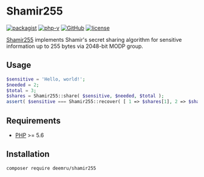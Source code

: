 # Shamir255

[![packagist](https://img.shields.io/packagist/v/deemru/shamir255.svg)](https://packagist.org/packages/deemru/shamir255) [![php-v](https://img.shields.io/packagist/php-v/deemru/shamir255.svg)](https://packagist.org/packages/deemru/shamir255) [![GitHub](https://img.shields.io/github/actions/workflow/status/deemru/Shamir255/php.yml?label=github%20actions)](https://github.com/deemru/Shamir255/actions/workflows/php.yml) [![license](https://img.shields.io/packagist/l/deemru/shamir255.svg)](https://packagist.org/packages/deemru/shamir255)

[Shamir255](https://github.com/deemru/Shamir255) implements Shamir's secret sharing algorithm for sensitive information up to 255 bytes via 2048-bit MODP group.

## Usage

```php
$sensitive = 'Hello, world!';
$needed = 2;
$total = 3;
$shares = Shamir255::share( $sensitive, $needed, $total );
assert( $sensitive === Shamir255::recover( [ 1 => $shares[1], 2 => $shares[2] ] ) );
```

## Requirements

- [PHP](http://php.net) >= 5.6

## Installation

```bash
composer require deemru/shamir255
```

